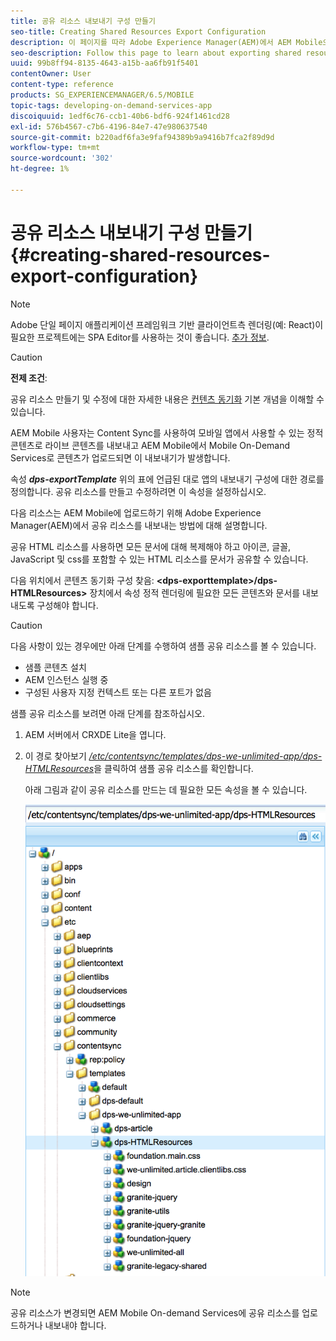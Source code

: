 ```yaml
---
title: 공유 리소스 내보내기 구성 만들기
seo-title: Creating Shared Resources Export Configuration
description: 이 페이지를 따라 Adobe Experience Manager(AEM)에서 AEM Mobile으로 업로드할 공유 리소스를 내보내는 방법에 대해 알아봅니다.
seo-description: Follow this page to learn about exporting shared resources from Adobe Experience Manager (AEM) for upload to AEM Mobile.
uuid: 99b8ff94-8135-4643-a15b-aa6fb91f5401
contentOwner: User
content-type: reference
products: SG_EXPERIENCEMANAGER/6.5/MOBILE
topic-tags: developing-on-demand-services-app
discoiquuid: 1edf6c76-ccb1-40b6-bdf6-924f1461cd28
exl-id: 576b4567-c7b6-4196-84e7-47e980637540
source-git-commit: b220adf6fa3e9faf94389b9a9416b7fca2f89d9d
workflow-type: tm+mt
source-wordcount: '302'
ht-degree: 1%

---
```


# 공유 리소스 내보내기 구성 만들기{#creating-shared-resources-export-configuration}

>[!NOTE]
>
>Adobe 단일 페이지 애플리케이션 프레임워크 기반 클라이언트측 렌더링(예: React)이 필요한 프로젝트에는 SPA Editor를 사용하는 것이 좋습니다. [추가 정보](/help/sites-developing/spa-overview.md).

>[!CAUTION]
>
>**전제 조건**:
>
>공유 리소스 만들기 및 수정에 대한 자세한 내용은 [컨텐츠 동기화](/help/mobile/mobile-ondemand-contentsync.md) 기본 개념을 이해할 수 있습니다.

AEM Mobile 사용자는 Content Sync를 사용하여 모바일 앱에서 사용할 수 있는 정적 콘텐츠로 라이브 콘텐츠를 내보내고 AEM Mobile에서 Mobile On-Demand Services로 콘텐츠가 업로드되면 이 내보내기가 발생합니다.

속성 ***dps-exportTemplate*** 위의 표에 언급된 대로 앱의 내보내기 구성에 대한 경로를 정의합니다. 공유 리소스를 만들고 수정하려면 이 속성을 설정하십시오.

다음 리소스는 AEM Mobile에 업로드하기 위해 Adobe Experience Manager(AEM)에서 공유 리소스를 내보내는 방법에 대해 설명합니다.

공유 HTML 리소스를 사용하면 모든 문서에 대해 복제해야 하고 아이콘, 글꼴, JavaScript 및 css를 포함할 수 있는 HTML 리소스를 문서가 공유할 수 있습니다.

다음 위치에서 콘텐츠 동기화 구성 찾음: **&lt;dps-exporttemplate>/dps-HTMLResources>** 장치에서 속성 정적 렌더링에 필요한 모든 콘텐츠와 문서를 내보내도록 구성해야 합니다.

>[!CAUTION]
>
>다음 사항이 있는 경우에만 아래 단계를 수행하여 샘플 공유 리소스를 볼 수 있습니다.
>
>* 샘플 콘텐츠 설치
>* AEM 인스턴스 실행 중
>* 구성된 사용자 지정 컨텍스트 또는 다른 포트가 없음
>


샘플 공유 리소스를 보려면 아래 단계를 참조하십시오.

1. AEM 서버에서 CRXDE Lite을 엽니다.
1. 이 경로 찾아보기 *[/etc/contentsync/templates/dps-we-unlimited-app/dps-HTMLResources](http://localhost:4502/crx/de/index.jsp#/etc/contentsync/templates/dps-we-unlimited-app/dps-HTMLResources)*&#x200B;을 클릭하여 샘플 공유 리소스를 확인합니다.

   아래 그림과 같이 공유 리소스를 만드는 데 필요한 모든 속성을 볼 수 있습니다.

   ![chlimage_1-145](assets/chlimage_1-145.png)

>[!NOTE]
>
>공유 리소스가 변경되면 AEM Mobile On-demand Services에 공유 리소스를 업로드하거나 내보내야 합니다.

